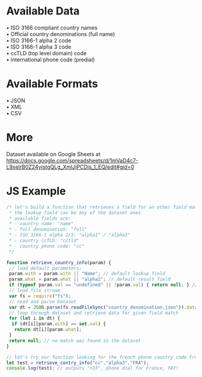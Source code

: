 # Available Data
 • ISO 3166 compliant country names<br>
 • Official country denominations (full name)<br>
 • ISO 3166-1 alpha 2 code<br>
 • ISO 3166-1 alpha 3 code<br>
 • ccTLD (top level domain) code<br>
 • international phone code (predial)<br>

# Available Formats
 • JSON<br>
 • XML<br>
 • CSV<br>

# More
Dataset available on Google Sheets at<br>
https://docs.google.com/spreadsheets/d/1mVaD4c7-L9xelrB0Z24yistgQLg_XmlJjPCDis_1_EQ/edit#gid=0

# JS Example
```javascript
/* let's build a function that retrieves a field for an other field match.
 * the lookup field can be any of the dataset ones
 * available fields are:
 * - country name: "name"
 * - full denomination: "full"
 * - ISO 3166-1 alpha 2/3: "alpha1" / "alpha3"
 * - country ccTLD: "cctld"
 * - country phone code: "cc"
 */

function retrieve_country_info(param) {
 // load default parameters:
 param.with = param.with || "Name"; // default lookup field
 param.what = param.what || "alpha2"; // default result field
 if (typeof param.val == "undefined" || !param.val) { return null; } // return if no lookup value was passed
 // load file stream
 var fs = require("fs");
 // read and parse Dataset
 var dt = JSON.parse(fs.readFileSync("country_denomination.json")).data;
 // loop through dataset and retrieve data for given field match
 for (let i in dt) {
  if (dt[i][param.with] == set.val) {
   return dt[i][param.what];
 }
 return null; // no match was found in the dataset
}

// let's try our function looking for the french phone country code from its ISO 3166-1 alpha-3 code:
let test = retrieve_contry_info("cc","alpha3","FRA");
console.log(test); // outputs "+33", phone dial for France, YAY!
```
